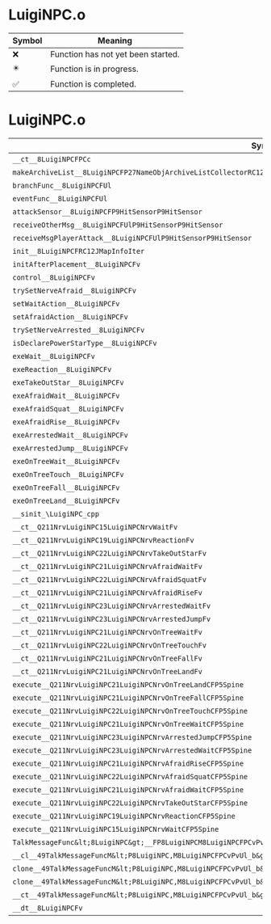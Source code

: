 # LuigiNPC.o
| Symbol | Meaning 
| ------------- | ------------- 
| :x: | Function has not yet been started. 
| :eight_pointed_black_star: | Function is in progress. 
| :white_check_mark: | Function is completed. 


# LuigiNPC.o
| Symbol | Decompiled? |
| ------------- | ------------- |
| `__ct__8LuigiNPCFPCc` | :x: |
| `makeArchiveList__8LuigiNPCFP27NameObjArchiveListCollectorRC12JMapInfoIter` | :x: |
| `branchFunc__8LuigiNPCFUl` | :x: |
| `eventFunc__8LuigiNPCFUl` | :x: |
| `attackSensor__8LuigiNPCFP9HitSensorP9HitSensor` | :x: |
| `receiveOtherMsg__8LuigiNPCFUlP9HitSensorP9HitSensor` | :x: |
| `receiveMsgPlayerAttack__8LuigiNPCFUlP9HitSensorP9HitSensor` | :x: |
| `init__8LuigiNPCFRC12JMapInfoIter` | :x: |
| `initAfterPlacement__8LuigiNPCFv` | :x: |
| `control__8LuigiNPCFv` | :x: |
| `trySetNerveAfraid__8LuigiNPCFv` | :x: |
| `setWaitAction__8LuigiNPCFv` | :x: |
| `setAfraidAction__8LuigiNPCFv` | :x: |
| `trySetNerveArrested__8LuigiNPCFv` | :x: |
| `isDeclarePowerStarType__8LuigiNPCFv` | :x: |
| `exeWait__8LuigiNPCFv` | :x: |
| `exeReaction__8LuigiNPCFv` | :x: |
| `exeTakeOutStar__8LuigiNPCFv` | :x: |
| `exeAfraidWait__8LuigiNPCFv` | :x: |
| `exeAfraidSquat__8LuigiNPCFv` | :x: |
| `exeAfraidRise__8LuigiNPCFv` | :x: |
| `exeArrestedWait__8LuigiNPCFv` | :x: |
| `exeArrestedJump__8LuigiNPCFv` | :x: |
| `exeOnTreeWait__8LuigiNPCFv` | :x: |
| `exeOnTreeTouch__8LuigiNPCFv` | :x: |
| `exeOnTreeFall__8LuigiNPCFv` | :x: |
| `exeOnTreeLand__8LuigiNPCFv` | :x: |
| `__sinit_\LuigiNPC_cpp` | :x: |
| `__ct__Q211NrvLuigiNPC15LuigiNPCNrvWaitFv` | :x: |
| `__ct__Q211NrvLuigiNPC19LuigiNPCNrvReactionFv` | :x: |
| `__ct__Q211NrvLuigiNPC22LuigiNPCNrvTakeOutStarFv` | :x: |
| `__ct__Q211NrvLuigiNPC21LuigiNPCNrvAfraidWaitFv` | :x: |
| `__ct__Q211NrvLuigiNPC22LuigiNPCNrvAfraidSquatFv` | :x: |
| `__ct__Q211NrvLuigiNPC21LuigiNPCNrvAfraidRiseFv` | :x: |
| `__ct__Q211NrvLuigiNPC23LuigiNPCNrvArrestedWaitFv` | :x: |
| `__ct__Q211NrvLuigiNPC23LuigiNPCNrvArrestedJumpFv` | :x: |
| `__ct__Q211NrvLuigiNPC21LuigiNPCNrvOnTreeWaitFv` | :x: |
| `__ct__Q211NrvLuigiNPC22LuigiNPCNrvOnTreeTouchFv` | :x: |
| `__ct__Q211NrvLuigiNPC21LuigiNPCNrvOnTreeFallFv` | :x: |
| `__ct__Q211NrvLuigiNPC21LuigiNPCNrvOnTreeLandFv` | :x: |
| `execute__Q211NrvLuigiNPC21LuigiNPCNrvOnTreeLandCFP5Spine` | :x: |
| `execute__Q211NrvLuigiNPC21LuigiNPCNrvOnTreeFallCFP5Spine` | :x: |
| `execute__Q211NrvLuigiNPC22LuigiNPCNrvOnTreeTouchCFP5Spine` | :x: |
| `execute__Q211NrvLuigiNPC21LuigiNPCNrvOnTreeWaitCFP5Spine` | :x: |
| `execute__Q211NrvLuigiNPC23LuigiNPCNrvArrestedJumpCFP5Spine` | :x: |
| `execute__Q211NrvLuigiNPC23LuigiNPCNrvArrestedWaitCFP5Spine` | :x: |
| `execute__Q211NrvLuigiNPC21LuigiNPCNrvAfraidRiseCFP5Spine` | :x: |
| `execute__Q211NrvLuigiNPC22LuigiNPCNrvAfraidSquatCFP5Spine` | :x: |
| `execute__Q211NrvLuigiNPC21LuigiNPCNrvAfraidWaitCFP5Spine` | :x: |
| `execute__Q211NrvLuigiNPC22LuigiNPCNrvTakeOutStarCFP5Spine` | :x: |
| `execute__Q211NrvLuigiNPC19LuigiNPCNrvReactionCFP5Spine` | :x: |
| `execute__Q211NrvLuigiNPC15LuigiNPCNrvWaitCFP5Spine` | :x: |
| `TalkMessageFunc&lt;8LuigiNPC&gt;__FP8LuigiNPCM8LuigiNPCFPCvPvUl_b_49TalkMessageFuncM&lt;P8LuigiNPC,M8LuigiNPCFPCvPvUl_b&gt;` | :x: |
| `__cl__49TalkMessageFuncM&lt;P8LuigiNPC,M8LuigiNPCFPCvPvUl_b&gt;CFUl` | :x: |
| `clone__49TalkMessageFuncM&lt;P8LuigiNPC,M8LuigiNPCFPCvPvUl_b&gt;CFv` | :x: |
| `clone__49TalkMessageFuncM&lt;P8LuigiNPC,M8LuigiNPCFPCvPvUl_b&gt;CFP7JKRHeap` | :x: |
| `__ct__49TalkMessageFuncM&lt;P8LuigiNPC,M8LuigiNPCFPCvPvUl_b&gt;FRC49TalkMessageFuncM&lt;P8LuigiNPC,M8LuigiNPCFPCvPvUl_b&gt;` | :x: |
| `__dt__8LuigiNPCFv` | :x: |
